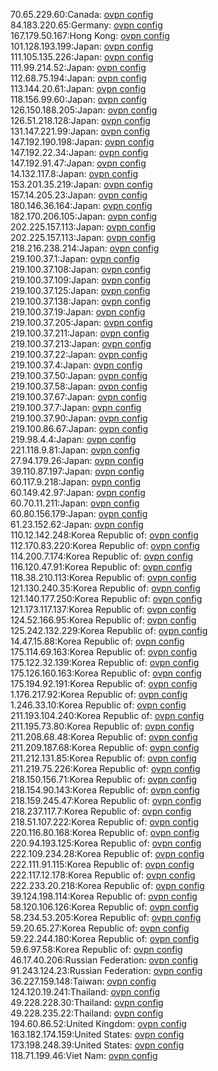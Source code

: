 70.65.229.60:Canada: [ovpn config](vpn/70_65_229_60.ovpn)  
84.183.220.65:Germany: [ovpn config](vpn/84_183_220_65.ovpn)  
167.179.50.167:Hong Kong: [ovpn config](vpn/167_179_50_167.ovpn)  
101.128.193.199:Japan: [ovpn config](vpn/101_128_193_199.ovpn)  
111.105.135.226:Japan: [ovpn config](vpn/111_105_135_226.ovpn)  
111.99.214.52:Japan: [ovpn config](vpn/111_99_214_52.ovpn)  
112.68.75.194:Japan: [ovpn config](vpn/112_68_75_194.ovpn)  
113.144.20.61:Japan: [ovpn config](vpn/113_144_20_61.ovpn)  
118.156.99.60:Japan: [ovpn config](vpn/118_156_99_60.ovpn)  
126.150.188.205:Japan: [ovpn config](vpn/126_150_188_205.ovpn)  
126.51.218.128:Japan: [ovpn config](vpn/126_51_218_128.ovpn)  
131.147.221.99:Japan: [ovpn config](vpn/131_147_221_99.ovpn)  
147.192.190.198:Japan: [ovpn config](vpn/147_192_190_198.ovpn)  
147.192.22.34:Japan: [ovpn config](vpn/147_192_22_34.ovpn)  
147.192.91.47:Japan: [ovpn config](vpn/147_192_91_47.ovpn)  
14.132.117.8:Japan: [ovpn config](vpn/14_132_117_8.ovpn)  
153.201.35.219:Japan: [ovpn config](vpn/153_201_35_219.ovpn)  
157.14.205.23:Japan: [ovpn config](vpn/157_14_205_23.ovpn)  
180.146.36.164:Japan: [ovpn config](vpn/180_146_36_164.ovpn)  
182.170.206.105:Japan: [ovpn config](vpn/182_170_206_105.ovpn)  
202.225.157.113:Japan: [ovpn config](vpn/202_225_157_113.ovpn)  
202.225.157.113:Japan: [ovpn config](vpn/202_225_157_113.ovpn)  
218.216.238.214:Japan: [ovpn config](vpn/218_216_238_214.ovpn)  
219.100.37.1:Japan: [ovpn config](vpn/219_100_37_1.ovpn)  
219.100.37.108:Japan: [ovpn config](vpn/219_100_37_108.ovpn)  
219.100.37.109:Japan: [ovpn config](vpn/219_100_37_109.ovpn)  
219.100.37.125:Japan: [ovpn config](vpn/219_100_37_125.ovpn)  
219.100.37.138:Japan: [ovpn config](vpn/219_100_37_138.ovpn)  
219.100.37.19:Japan: [ovpn config](vpn/219_100_37_19.ovpn)  
219.100.37.205:Japan: [ovpn config](vpn/219_100_37_205.ovpn)  
219.100.37.211:Japan: [ovpn config](vpn/219_100_37_211.ovpn)  
219.100.37.213:Japan: [ovpn config](vpn/219_100_37_213.ovpn)  
219.100.37.22:Japan: [ovpn config](vpn/219_100_37_22.ovpn)  
219.100.37.4:Japan: [ovpn config](vpn/219_100_37_4.ovpn)  
219.100.37.50:Japan: [ovpn config](vpn/219_100_37_50.ovpn)  
219.100.37.58:Japan: [ovpn config](vpn/219_100_37_58.ovpn)  
219.100.37.67:Japan: [ovpn config](vpn/219_100_37_67.ovpn)  
219.100.37.7:Japan: [ovpn config](vpn/219_100_37_7.ovpn)  
219.100.37.90:Japan: [ovpn config](vpn/219_100_37_90.ovpn)  
219.100.86.67:Japan: [ovpn config](vpn/219_100_86_67.ovpn)  
219.98.4.4:Japan: [ovpn config](vpn/219_98_4_4.ovpn)  
221.118.9.81:Japan: [ovpn config](vpn/221_118_9_81.ovpn)  
27.94.179.26:Japan: [ovpn config](vpn/27_94_179_26.ovpn)  
39.110.87.197:Japan: [ovpn config](vpn/39_110_87_197.ovpn)  
60.117.9.218:Japan: [ovpn config](vpn/60_117_9_218.ovpn)  
60.149.42.97:Japan: [ovpn config](vpn/60_149_42_97.ovpn)  
60.70.11.211:Japan: [ovpn config](vpn/60_70_11_211.ovpn)  
60.80.156.179:Japan: [ovpn config](vpn/60_80_156_179.ovpn)  
61.23.152.62:Japan: [ovpn config](vpn/61_23_152_62.ovpn)  
110.12.142.248:Korea Republic of: [ovpn config](vpn/110_12_142_248.ovpn)  
112.170.83.220:Korea Republic of: [ovpn config](vpn/112_170_83_220.ovpn)  
114.200.7.174:Korea Republic of: [ovpn config](vpn/114_200_7_174.ovpn)  
116.120.47.91:Korea Republic of: [ovpn config](vpn/116_120_47_91.ovpn)  
118.38.210.113:Korea Republic of: [ovpn config](vpn/118_38_210_113.ovpn)  
121.130.240.35:Korea Republic of: [ovpn config](vpn/121_130_240_35.ovpn)  
121.140.177.250:Korea Republic of: [ovpn config](vpn/121_140_177_250.ovpn)  
121.173.117.137:Korea Republic of: [ovpn config](vpn/121_173_117_137.ovpn)  
124.52.166.95:Korea Republic of: [ovpn config](vpn/124_52_166_95.ovpn)  
125.242.132.229:Korea Republic of: [ovpn config](vpn/125_242_132_229.ovpn)  
14.47.15.88:Korea Republic of: [ovpn config](vpn/14_47_15_88.ovpn)  
175.114.69.163:Korea Republic of: [ovpn config](vpn/175_114_69_163.ovpn)  
175.122.32.139:Korea Republic of: [ovpn config](vpn/175_122_32_139.ovpn)  
175.126.160.163:Korea Republic of: [ovpn config](vpn/175_126_160_163.ovpn)  
175.194.92.191:Korea Republic of: [ovpn config](vpn/175_194_92_191.ovpn)  
1.176.217.92:Korea Republic of: [ovpn config](vpn/1_176_217_92.ovpn)  
1.246.33.10:Korea Republic of: [ovpn config](vpn/1_246_33_10.ovpn)  
211.193.104.240:Korea Republic of: [ovpn config](vpn/211_193_104_240.ovpn)  
211.195.73.80:Korea Republic of: [ovpn config](vpn/211_195_73_80.ovpn)  
211.208.68.48:Korea Republic of: [ovpn config](vpn/211_208_68_48.ovpn)  
211.209.187.68:Korea Republic of: [ovpn config](vpn/211_209_187_68.ovpn)  
211.212.131.85:Korea Republic of: [ovpn config](vpn/211_212_131_85.ovpn)  
211.219.75.226:Korea Republic of: [ovpn config](vpn/211_219_75_226.ovpn)  
218.150.156.71:Korea Republic of: [ovpn config](vpn/218_150_156_71.ovpn)  
218.154.90.143:Korea Republic of: [ovpn config](vpn/218_154_90_143.ovpn)  
218.159.245.47:Korea Republic of: [ovpn config](vpn/218_159_245_47.ovpn)  
218.237.117.7:Korea Republic of: [ovpn config](vpn/218_237_117_7.ovpn)  
218.51.107.222:Korea Republic of: [ovpn config](vpn/218_51_107_222.ovpn)  
220.116.80.168:Korea Republic of: [ovpn config](vpn/220_116_80_168.ovpn)  
220.94.193.125:Korea Republic of: [ovpn config](vpn/220_94_193_125.ovpn)  
222.109.234.28:Korea Republic of: [ovpn config](vpn/222_109_234_28.ovpn)  
222.111.91.115:Korea Republic of: [ovpn config](vpn/222_111_91_115.ovpn)  
222.117.12.178:Korea Republic of: [ovpn config](vpn/222_117_12_178.ovpn)  
222.233.20.218:Korea Republic of: [ovpn config](vpn/222_233_20_218.ovpn)  
39.124.198.114:Korea Republic of: [ovpn config](vpn/39_124_198_114.ovpn)  
58.120.106.126:Korea Republic of: [ovpn config](vpn/58_120_106_126.ovpn)  
58.234.53.205:Korea Republic of: [ovpn config](vpn/58_234_53_205.ovpn)  
59.20.65.27:Korea Republic of: [ovpn config](vpn/59_20_65_27.ovpn)  
59.22.244.180:Korea Republic of: [ovpn config](vpn/59_22_244_180.ovpn)  
59.6.97.58:Korea Republic of: [ovpn config](vpn/59_6_97_58.ovpn)  
46.17.40.206:Russian Federation: [ovpn config](vpn/46_17_40_206.ovpn)  
91.243.124.23:Russian Federation: [ovpn config](vpn/91_243_124_23.ovpn)  
36.227.159.148:Taiwan: [ovpn config](vpn/36_227_159_148.ovpn)  
124.120.19.241:Thailand: [ovpn config](vpn/124_120_19_241.ovpn)  
49.228.228.30:Thailand: [ovpn config](vpn/49_228_228_30.ovpn)  
49.228.235.22:Thailand: [ovpn config](vpn/49_228_235_22.ovpn)  
194.60.86.52:United Kingdom: [ovpn config](vpn/194_60_86_52.ovpn)  
163.182.174.159:United States: [ovpn config](vpn/163_182_174_159.ovpn)  
173.198.248.39:United States: [ovpn config](vpn/173_198_248_39.ovpn)  
118.71.199.46:Viet Nam: [ovpn config](vpn/118_71_199_46.ovpn)  
